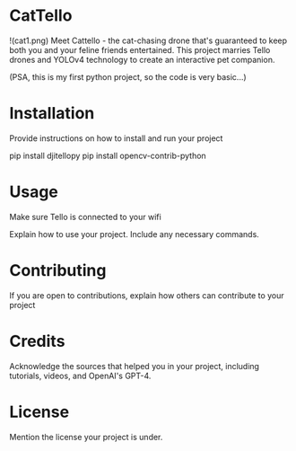 # CatTello

!(cat1.png)
Meet Cattello - the cat-chasing drone that's guaranteed to keep both you and your feline friends entertained. This project marries Tello drones and YOLOv4 technology to create an  interactive pet companion.

(PSA, this is my first python project, so the code is very basic...)

# Installation
Provide instructions on how to install and run your project

pip install djitellopy
pip install opencv-contrib-python

# Usage
Make sure Tello is connected to your wifi

Explain how to use your project. Include any necessary commands.

# Contributing
If you are open to contributions, explain how others can contribute to your project

# Credits
Acknowledge the sources that helped you in your project, including tutorials, videos, and OpenAI's GPT-4.

# License
Mention the license your project is under.
